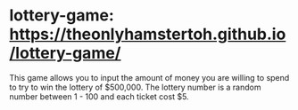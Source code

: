 # lottery-game: https://theonlyhamstertoh.github.io/lottery-game/
This game allows you to input the amount of money you are willing to spend to try to win the lottery of $500,000. The lottery number is a random number between 1 - 100 and each ticket cost $5. 
